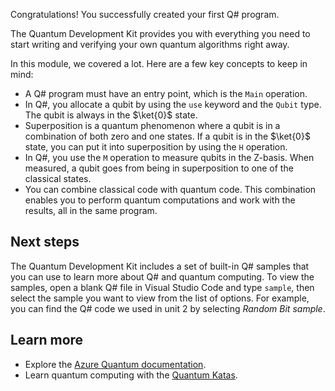 Congratulations! You successfully created your first Q# program.

The Quantum Development Kit provides you with everything you need to start writing and verifying your own quantum algorithms right away.

In this module, we covered a lot. Here are a few key concepts to keep in mind:

- A Q# program must have an entry point, which is the `Main` operation.
- In Q#, you allocate a qubit by using the `use` keyword and the `Qubit` type. The qubit is always in the $\ket{0}$ state.
- Superposition is a quantum phenomenon where a qubit is in a combination of both zero and one states. If a qubit is in the $\ket{0}$ state, you can put it into superposition by using the `H` operation.
- In Q#, you use the `M` operation to measure qubits in the Z-basis. When measured, a qubit goes from being in superposition to one of the classical states.
- You can combine classical code with quantum code. This combination enables you to perform quantum computations and work with the results, all in the same program.

## Next steps

The Quantum Development Kit includes a set of built-in Q# samples that you can use to learn more about Q# and quantum computing. To view the samples, open a blank Q# file in Visual Studio Code and type `sample`, then select the sample you want to view from the list of options. For example, you can find the Q# code we used in unit 2 by selecting *Random Bit sample*.

## Learn more

- Explore the [Azure Quantum documentation](/quantum/?azure-portal=true).
- Learn quantum computing with the [Quantum Katas](https://quantum.microsoft.com/tools/quantum-katas).
